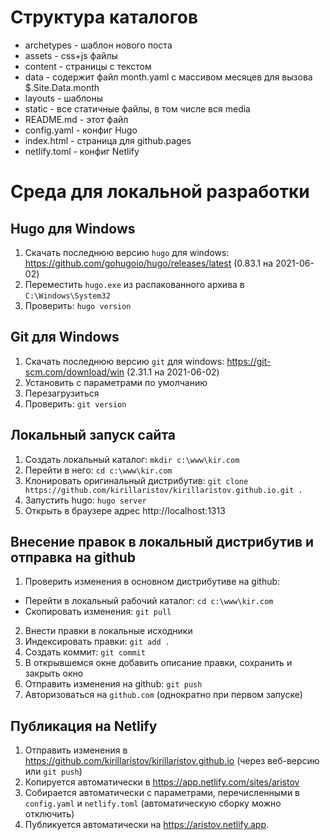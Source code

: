 # Структура каталогов

* archetypes - шаблон нового поста
* assets - сss+js файлы
* content - страницы с текстом
* data - содержит файл month.yaml с массивом месяцев для вызова $.Site.Data.month
* layouts - шаблоны
* static - все статичные файлы, в том числе вся media
* README.md - этот файл
* config.yaml - конфиг Hugo
* index.html - страница для github.pages
* netlify.toml - конфиг Netlify

# Среда для локальной разработки

## Hugo для Windows

1. Скачать последнюю версию `hugo` для windows: https://github.com/gohugoio/hugo/releases/latest (0.83.1 на 2021-06-02)
2. Переместить `hugo.exe` из распакованного архива в `C:\Windows\System32`
3. Проверить: `hugo version`

## Git для Windows

1. Скачать последнюю версию `git` для windows: https://git-scm.com/download/win (2.31.1 на 2021-06-02)
2. Установить с параметрами по умолчанию
3. Перезагрузиться
4. Проверить: `git version`

## Локальный запуск сайта

1. Создать локальный каталог: `mkdir c:\www\kir.com`
2. Перейти в него: `cd c:\www\kir.com`
3. Клонировать оригинальный дистрибутив: `git clone https://github.com/kirillaristov/kirillaristov.github.io.git .`
4. Запустить hugo: `hugo server`
5. Открыть в браузере адрес http://localhost:1313

## Внесение правок в локальный дистрибутив и отправка на github

1. Проверить изменения в основном дистрибутиве на github:
* Перейти в локальный рабочий каталог: `cd c:\www\kir.com`
* Скопировать изменения: `git pull`
2. Внести правки в локальные исходники
3. Индексировать правки: `git add .`
4. Создать коммит: `git commit`
5. В открывшемся окне добавить описание правки, сохранить и закрыть окно
6. Отправить изменения на github: `git push`
7. Авторизоваться на `github.com` (однократно при первом запуске)

## Публикация на Netlify

1. Отправить изменения в https://github.com/kirillaristov/kirillaristov.github.io (через веб-версию или `git push`)
2. Копируется автоматически в https://app.netlify.com/sites/aristov
3. Собирается автоматически с параметрами, перечисленными в `config.yaml` и `netlify.toml` (автоматическую сборку можно отключить)
4. Публикуется автоматически на https://aristov.netlify.app.
